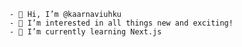 	- 👋 Hi, I’m @kaarnaviuhku
	- 👀 I’m interested in all things new and exciting!
	- 🌱 I’m currently learning Next.js

<!---
kaarnaviuhku/kaarnaviuhku is a ✨ special ✨ repository because its `README.md` (this file) appears on your GitHub profile.
You can click the Preview link to take a look at your changes.
--->
